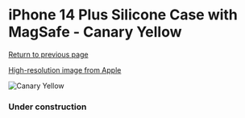 # iPhone 14 Plus Silicone Case with MagSafe - Canary Yellow

[Return to previous page](/iphone_14)

[High-resolution image from Apple](https://store.storeimages.cdn-apple.com/8756/as-images.apple.com/is/MQUC3?wid=4500&hei=4500&fmt=png)

<div style="width: 384px"><img src="/everyphone/MQUC3.png" alt="Canary Yellow"></div>

### Under construction
